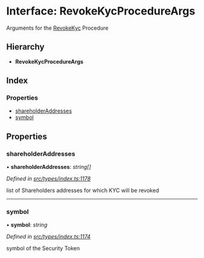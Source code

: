 # Interface: RevokeKycProcedureArgs

Arguments for the [RevokeKyc](../enums/_types_index_.proceduretype.md#revokekyc) Procedure

## Hierarchy

- **RevokeKycProcedureArgs**

## Index

### Properties

- [shareholderAddresses](_types_index_.revokekycprocedureargs.md#shareholderaddresses)
- [symbol](_types_index_.revokekycprocedureargs.md#symbol)

## Properties

### shareholderAddresses

• **shareholderAddresses**: _string[]_

_Defined in [src/types/index.ts:1178](https://github.com/PolymathNetwork/polymath-sdk/blob/660aba8/src/types/index.ts#L1178)_

list of Shareholders addresses for which KYC will be revoked

---

### symbol

• **symbol**: _string_

_Defined in [src/types/index.ts:1174](https://github.com/PolymathNetwork/polymath-sdk/blob/660aba8/src/types/index.ts#L1174)_

symbol of the Security Token
